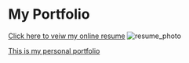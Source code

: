 # My Portfolio
[Click here to veiw my online resume](https://githubpusp.github.io/PortFolio/)
![resume_photo](https://github.com/Sanchariii/PF/assets/88083502/13082c73-05e2-4e81-b3ce-ddbf659eb3dd)

[This is my personal portfolio]( https://githubpusp.github.io/PortFolio/)


